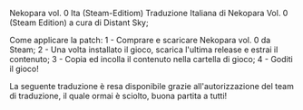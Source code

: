 Nekopara vol. 0 Ita (Steam-Editiom)
Traduzione Italiana di Nekopara Vol. 0 (Steam Edition) a cura di Distant Sky;

Come applicare la patch:
1 - Comprare e scaricare Nekopara vol. 0 da Steam;
2 - Una volta installato il gioco, scarica l'ultima release e estrai il contenuto;
3 - Copia ed incolla il contenuto nella cartella di gioco;
4 - Goditi il gioco!

La seguente traduzione è resa disponibile grazie all'autorizzazione del team di traduzione, il quale ormai è sciolto, buona partita a tutti!
